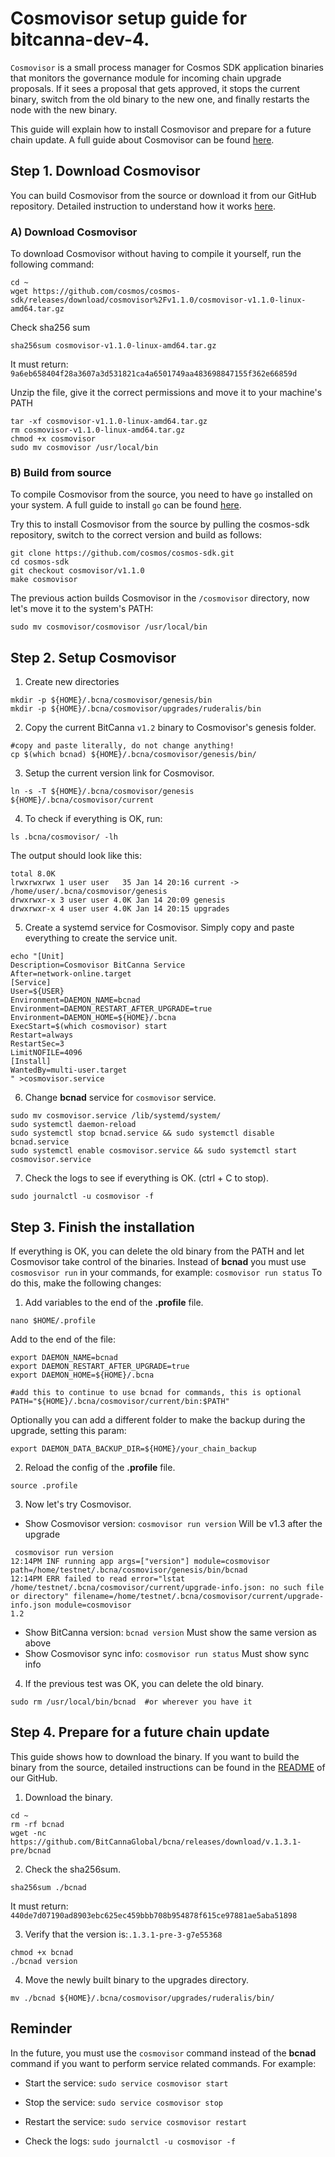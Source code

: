 # Cosmovisor setup guide for bitcanna-dev-4.

`Cosmovisor` is a small process manager for Cosmos SDK application binaries that monitors the governance module for incoming chain upgrade proposals. If it sees a proposal that gets approved, it stops the current binary, switch from the old binary to the new one, and finally restarts the node with the new binary.

This guide will explain how to install Cosmovisor and prepare for a future chain update. A full guide about Cosmovisor can be found [here](https://github.com/cosmos/cosmos-sdk/tree/master/cosmovisor).
 

## Step 1. Download Cosmovisor
You can build Cosmovisor from the source or download it from our GitHub repository. Detailed instruction to understand how it works [here](https://github.com/cosmos/cosmos-sdk/tree/master/cosmovisor#cosmosvisor).

### A) Download Cosmovisor

To download Cosmovisor without having to compile it yourself, run the following command:
```
cd ~
wget https://github.com/cosmos/cosmos-sdk/releases/download/cosmovisor%2Fv1.1.0/cosmovisor-v1.1.0-linux-amd64.tar.gz
```
Check sha256 sum
```
sha256sum cosmovisor-v1.1.0-linux-amd64.tar.gz
```
It must return: `9a6eb658404f28a3607a3d531821ca4a6501749aa483698847155f362e66859d`

Unzip the file, give it the correct permissions and move it to  your machine's PATH
```
tar -xf cosmovisor-v1.1.0-linux-amd64.tar.gz
rm cosmovisor-v1.1.0-linux-amd64.tar.gz
chmod +x cosmovisor
sudo mv cosmovisor /usr/local/bin
```
### B) Build from source 

To compile Cosmovisor from the source, you need to have `go` installed on your system. A full guide to install `go` can be found [here](https://golangdocs.com/install-go-linux).

Try this to install Cosmovisor from the source by pulling the cosmos-sdk repository, switch to the correct version and build as follows:
```
git clone https://github.com/cosmos/cosmos-sdk.git
cd cosmos-sdk
git checkout cosmovisor/v1.1.0
make cosmovisor
```
The previous action builds Cosmovisor in the `/cosmovisor` directory, now let's move it to the system's PATH:
```
sudo mv cosmovisor/cosmovisor /usr/local/bin
```
## Step 2. Setup Cosmovisor

1) Create new directories
```
mkdir -p ${HOME}/.bcna/cosmovisor/genesis/bin
mkdir -p ${HOME}/.bcna/cosmovisor/upgrades/ruderalis/bin
```
2) Copy the current BitCanna `v1.2`  binary to Cosmovisor's genesis folder.
```
#copy and paste literally, do not change anything!
cp $(which bcnad) ${HOME}/.bcna/cosmovisor/genesis/bin/
```

3) Setup the current version link for Cosmovisor.
```
ln -s -T ${HOME}/.bcna/cosmovisor/genesis ${HOME}/.bcna/cosmovisor/current
```

4) To check if everything is OK, run:
```
ls .bcna/cosmovisor/ -lh
```
The output should look like this:
```
total 8.0K
lrwxrwxrwx 1 user user   35 Jan 14 20:16 current -> /home/user/.bcna/cosmovisor/genesis
drwxrwxr-x 3 user user 4.0K Jan 14 20:09 genesis
drwxrwxr-x 4 user user 4.0K Jan 14 20:15 upgrades
```

5) Create a systemd service for Cosmovisor. Simply copy and paste everything to create the service unit.
```
echo "[Unit]
Description=Cosmovisor BitCanna Service
After=network-online.target
[Service]
User=${USER}
Environment=DAEMON_NAME=bcnad
Environment=DAEMON_RESTART_AFTER_UPGRADE=true
Environment=DAEMON_HOME=${HOME}/.bcna
ExecStart=$(which cosmovisor) start
Restart=always
RestartSec=3
LimitNOFILE=4096
[Install]
WantedBy=multi-user.target
" >cosmovisor.service
```

6) Change **bcnad** service for `cosmovisor` service.
```
sudo mv cosmovisor.service /lib/systemd/system/
sudo systemctl daemon-reload
sudo systemctl stop bcnad.service && sudo systemctl disable bcnad.service 
sudo systemctl enable cosmovisor.service && sudo systemctl start cosmovisor.service
```

7) Check the logs to see if everything is OK. (ctrl + C to stop).
```
sudo journalctl -u cosmovisor -f
```

## Step 3. Finish the installation
If everything is OK, you can delete the old binary from the PATH and let Cosmovisor take control of the binaries. Instead of **bcnad** you must use `cosmosvisor run` in your commands, for example: `cosmovisor run status`
To do this, make the following changes:

1) Add variables to the end of the **.profile** file.
```
nano $HOME/.profile
```
Add to the end of the file:
```
export DAEMON_NAME=bcnad
export DAEMON_RESTART_AFTER_UPGRADE=true
export DAEMON_HOME=${HOME}/.bcna

#add this to continue to use bcnad for commands, this is optional
PATH="${HOME}/.bcna/cosmovisor/current/bin:$PATH" 
```

Optionally you can add a different folder to make the backup during the upgrade, setting this param:
```
export DAEMON_DATA_BACKUP_DIR=${HOME}/your_chain_backup
```

2) Reload the config of the **.profile** file.
```
source .profile
```
3) Now let's try Cosmovisor.

* Show Cosmovisor version: `cosmovisor run version`  Will be v1.3 after the upgrade
```
 cosmovisor run version
12:14PM INF running app args=["version"] module=cosmovisor path=/home/testnet/.bcna/cosmovisor/genesis/bin/bcnad
12:14PM ERR failed to read error="lstat /home/testnet/.bcna/cosmovisor/current/upgrade-info.json: no such file or directory" filename=/home/testnet/.bcna/cosmovisor/current/upgrade-info.json module=cosmovisor
1.2
```
* Show BitCanna version: `bcnad version` Must show the same version as above
* Show Cosmovisor sync info: `cosmovisor run status`  Must show sync info

4) If the previous test was OK, you can delete the old binary.
```
sudo rm /usr/local/bin/bcnad  #or wherever you have it
```

## Step 4. Prepare for a future chain update
This guide shows how to download the binary. If you want to build the binary from the source, detailed instructions can be found in the [README](https://github.com/BitCannaGlobal/bcna/blob/v.1.3.1.pre1/README.md) of our GitHub.

1) Download the binary.
```
cd ~
rm -rf bcnad
wget -nc https://github.com/BitCannaGlobal/bcna/releases/download/v.1.3.1-pre/bcnad
```
2) Check the sha256sum.
```
sha256sum ./bcnad
```
It must return: `440de7d07190ad8903ebc625ec459bbb708b954878f615ce97881ae5aba51898`

3) Verify that the version is:`.1.3.1-pre-3-g7e55368`
```
chmod +x bcnad
./bcnad version
```
4) Move the newly built binary to the upgrades directory.
```
mv ./bcnad ${HOME}/.bcna/cosmovisor/upgrades/ruderalis/bin/
```

## Reminder
In the future, you must use the `cosmovisor` command instead of the **bcnad** command if you want to perform service related commands.
For example: 

* Start the service: `sudo service cosmovisor start`

* Stop the service: `sudo service cosmovisor stop`

* Restart the service: `sudo service cosmovisor restart`

* Check the logs: `sudo journalctl -u cosmovisor -f`
